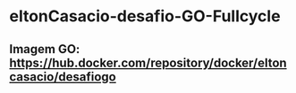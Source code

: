 # eltonCasacio-desafio-GO-Fullcycle
## Imagem GO: https://hub.docker.com/repository/docker/eltoncasacio/desafiogo
